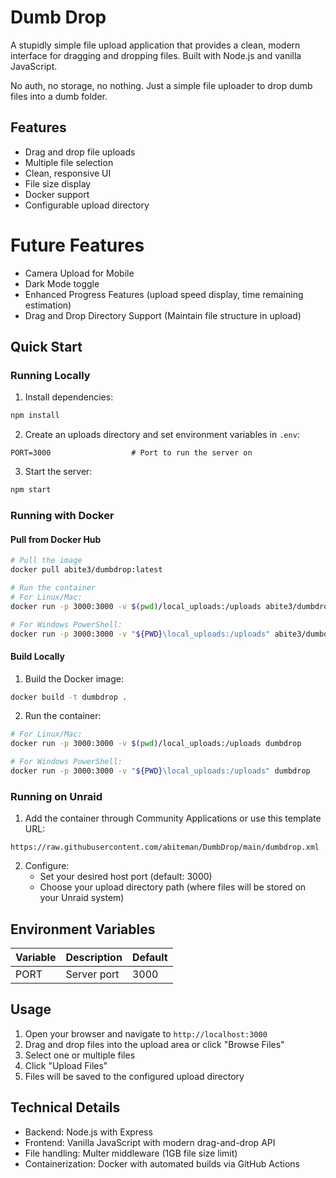 # Dumb Drop

A stupidly simple file upload application that provides a clean, modern interface for dragging and dropping files. Built with Node.js and vanilla JavaScript.

No auth, no storage, no nothing. Just a simple file uploader to drop dumb files into a dumb folder.

## Features

- Drag and drop file uploads
- Multiple file selection
- Clean, responsive UI
- File size display
- Docker support
- Configurable upload directory

# Future Features
- Camera Upload for Mobile
- Dark Mode toggle
- Enhanced Progress Features (upload speed display, time remaining estimation)
- Drag and Drop Directory Support (Maintain file structure in upload)

## Quick Start

### Running Locally

1. Install dependencies:
```bash
npm install
```

2. Create an uploads directory and set environment variables in `.env`:
```env
PORT=3000                  # Port to run the server on
```

3. Start the server:
```bash
npm start
```

### Running with Docker

#### Pull from Docker Hub
```bash
# Pull the image
docker pull abite3/dumbdrop:latest

# Run the container
# For Linux/Mac:
docker run -p 3000:3000 -v $(pwd)/local_uploads:/uploads abite3/dumbdrop:latest

# For Windows PowerShell:
docker run -p 3000:3000 -v "${PWD}\local_uploads:/uploads" abite3/dumbdrop:latest
```

#### Build Locally
1. Build the Docker image:
```bash
docker build -t dumbdrop .
```

2. Run the container:
```bash
# For Linux/Mac:
docker run -p 3000:3000 -v $(pwd)/local_uploads:/uploads dumbdrop

# For Windows PowerShell:
docker run -p 3000:3000 -v "${PWD}\local_uploads:/uploads" dumbdrop
```

### Running on Unraid

1. Add the container through Community Applications or use this template URL:
```
https://raw.githubusercontent.com/abiteman/DumbDrop/main/dumbdrop.xml
```

2. Configure:
   - Set your desired host port (default: 3000)
   - Choose your upload directory path (where files will be stored on your Unraid system)

## Environment Variables

| Variable    | Description                | Default     |
|------------|----------------------------|-------------|
| PORT       | Server port               | 3000        |

## Usage

1. Open your browser and navigate to `http://localhost:3000`
2. Drag and drop files into the upload area or click "Browse Files"
3. Select one or multiple files
4. Click "Upload Files"
5. Files will be saved to the configured upload directory

## Technical Details

- Backend: Node.js with Express
- Frontend: Vanilla JavaScript with modern drag-and-drop API
- File handling: Multer middleware (1GB file size limit)
- Containerization: Docker with automated builds via GitHub Actions 
